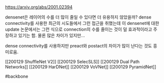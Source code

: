 https://arxiv.org/abs/2001.02394

densenet은 레이어의 수를 더 많이 줄일 수 있다면 더 유용하지 않았을까? dense connectivity를 사용한 최근의 시도들에서 그런 접근을 취했는데 이 densenet에 대한 update 논문에서는 그런 식으로 connection의 수를 줄이는 것이 덜 효과적이라고 주장하고 있기는 함. 물론 많은 차이가 있지만...

dense connectivity를 사용하지만 preact와 postact의 차이가 많이 난다는 것도 흥미로움.

[[200129 ShuffleNet V2]]
[[200129 SelecSLS]]
[[200129 Dual Path Networks]]
[[200129 HarDNet]]
[[200129 VoVNet]]
[[200129 PyramidNet]]

#backbone